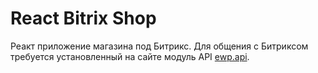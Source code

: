 # React Bitrix Shop

Реакт приложение магазина под Битрикс. Для общения с Битриксом требуется установленный на сайте модуль API [ewp.api](https://github.com/kast96/ewp.api).